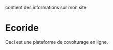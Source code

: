 contient des informations sur mon site

# Ecoride

Ceci est une plateforme de covoiturage en ligne.
